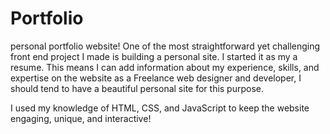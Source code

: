 # Portfolio
personal portfolio website!
One of the most straightforward yet challenging front end project I made is building a personal site. I started it as my a resume. This means I can add information about my experience, skills, and expertise on the website as a Freelance web designer and developer, I should  tend to have a beautiful personal site for this purpose. 

I used my knowledge of HTML, CSS, and JavaScript to keep the website engaging, unique, and interactive!
